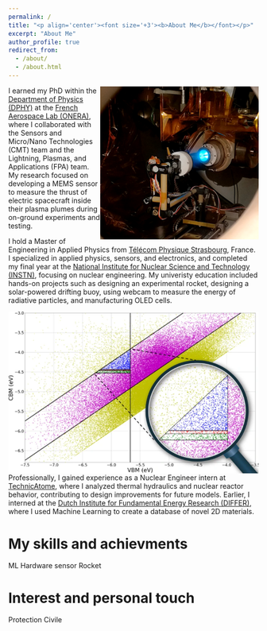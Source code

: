 ```yaml
---
permalink: /
title: "<p align='center'><font size='+3'><b>About Me</b></font></p>"
excerpt: "About Me"
author_profile: true
redirect_from: 
  - /about/
  - /about.html
---
```


<img style="float: right; " title="Diagnostic of an Electric Thruster" alt="Alt text" src="images/Bio/Thruster_firing.png">

I earned my PhD within the [Department of Physics (DPHY)](https://www.onera.fr/en/dphy-research-units) at the [French Aerospace Lab (ONERA)](https://www.onera.fr/en), where I collaborated with the Sensors and Micro/Nano Technologies (CMT) team and the Lightning, Plasmas, and Applications (FPA) team. My research focused on developing a MEMS sensor to measure the thrust of electric spacecraft inside their plasma plumes during on-ground experiments and testing.

I hold a Master of Engineering in Applied Physics from [Télécom Physique Strasbourg](https://www.telecom-physique.fr/en/school/about-us/), France. I specialized in applied physics, sensors, and electronics, and completed my final year at the [National Institute for Nuclear Science and Technology (INSTN)](https://instn.cea.fr/en/), focusing on nuclear engineering. My univeristy education included hands-on projects such as designing an experimental rocket, designing a solar-powered drifting buoy, using webcam to measure the energy of radiative particles, and manufacturing OLED cells.

<img style="float: left;" title="Virtual screening of AI-predicted 2D materials" alt="Alt text" src="images/Bio/DIFFER_internship.png">

Professionally, I gained experience as a Nuclear Engineer intern at [TechnicAtome](https://www.technicatome.com/en/), where I analyzed thermal hydraulics and nuclear reactor behavior, contributing to design improvements for future models. Earlier, I interned at the [Dutch Institute for Fundamental Energy Research (DIFFER)](https://www.differ.nl/), where I used Machine Learning to create a database of novel 2D materials.



# My skills and achievments
ML
Hardware sensor
Rocket


# Interest and personal touch
Protection Civile
